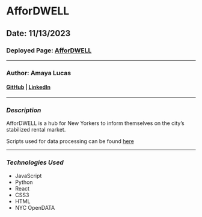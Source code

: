 # AfforDWELL

## Date: 11/13/2023

### Deployed Page: [AfforDWELL](https://affordwellnyc.com/)

---

### Author: Amaya Lucas

#### [GitHub](https://github.com/ajluc/) | [LinkedIn](https://www.linkedin.com/in/amaya-lucas/)

---

### **_Description_**

AfforDWELL is a hub for New Yorkers to inform themselves on the city’s stabilized rental market. 

Scripts used for data processing can be found [here](https://github.com/ajluc/AfforDWELL-scripts)

---

### **_Technologies Used_**

- JavaScript
- Python
- React
- CSS3
- HTML
- NYC OpenDATA

<!-- ---

### **_Future Updates_**

- [x] 

---

### **_Credits_**

##### X: []()

--- -->

